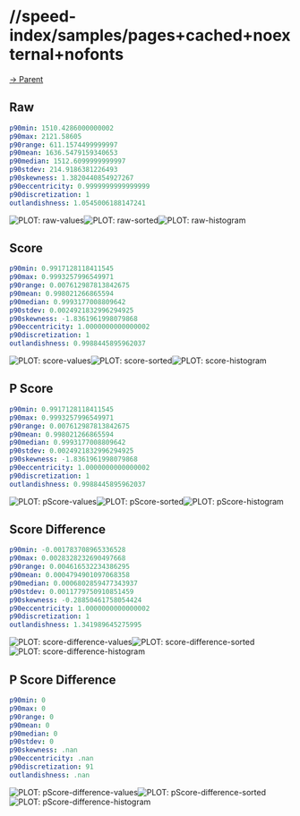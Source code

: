 
# //speed-index/samples/pages+cached+noexternal+nofonts

[→ Parent](../..)


## Raw


```yaml
p90min: 1510.4286000000002
p90max: 2121.58605
p90range: 611.1574499999997
p90mean: 1636.5479159340653
p90median: 1512.6099999999997
p90stdev: 214.9186381226493
p90skewness: 1.3820440854927267
p90eccentricity: 0.9999999999999999
p90discretization: 1
outlandishness: 1.0545006188147241

```

![PLOT: raw-values](./raw/values.svg)![PLOT: raw-sorted](./raw/sorted.svg)![PLOT: raw-histogram](./raw/histogram.svg)
## Score


```yaml
p90min: 0.9917128118411545
p90max: 0.9993257996549971
p90range: 0.007612987813842675
p90mean: 0.998021266865594
p90median: 0.9993177008809642
p90stdev: 0.0024921832996294925
p90skewness: -1.8361961998079868
p90eccentricity: 1.0000000000000002
p90discretization: 1
outlandishness: 0.9988445895962037

```

![PLOT: score-values](./score/values.svg)![PLOT: score-sorted](./score/sorted.svg)![PLOT: score-histogram](./score/histogram.svg)
## P Score


```yaml
p90min: 0.9917128118411545
p90max: 0.9993257996549971
p90range: 0.007612987813842675
p90mean: 0.998021266865594
p90median: 0.9993177008809642
p90stdev: 0.0024921832996294925
p90skewness: -1.8361961998079868
p90eccentricity: 1.0000000000000002
p90discretization: 1
outlandishness: 0.9988445895962037

```

![PLOT: pScore-values](./pScore/values.svg)![PLOT: pScore-sorted](./pScore/sorted.svg)![PLOT: pScore-histogram](./pScore/histogram.svg)
## Score Difference


```yaml
p90min: -0.001783708965336528
p90max: 0.0028328232690497668
p90range: 0.004616532234386295
p90mean: 0.0004794901097068358
p90median: 0.0006802859477343937
p90stdev: 0.0011779750910851459
p90skewness: -0.28850461758054424
p90eccentricity: 1.0000000000000002
p90discretization: 1
outlandishness: 1.341989645275995

```

![PLOT: score-difference-values](./score-difference/values.svg)![PLOT: score-difference-sorted](./score-difference/sorted.svg)![PLOT: score-difference-histogram](./score-difference/histogram.svg)
## P Score Difference


```yaml
p90min: 0
p90max: 0
p90range: 0
p90mean: 0
p90median: 0
p90stdev: 0
p90skewness: .nan
p90eccentricity: .nan
p90discretization: 91
outlandishness: .nan

```

![PLOT: pScore-difference-values](./pScore-difference/values.svg)![PLOT: pScore-difference-sorted](./pScore-difference/sorted.svg)![PLOT: pScore-difference-histogram](./pScore-difference/histogram.svg)